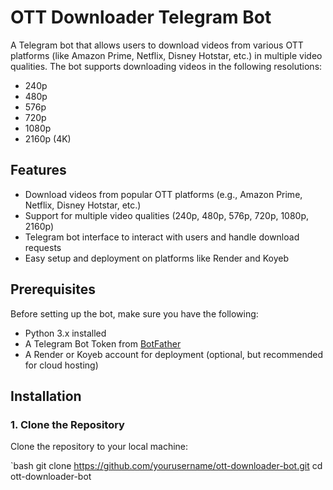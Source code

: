 # OTT Downloader Telegram Bot

A Telegram bot that allows users to download videos from various OTT platforms (like Amazon Prime, Netflix, Disney Hotstar, etc.) in multiple video qualities. The bot supports downloading videos in the following resolutions:
- 240p
- 480p
- 576p
- 720p
- 1080p
- 2160p (4K)

## Features
- Download videos from popular OTT platforms (e.g., Amazon Prime, Netflix, Disney Hotstar, etc.)
- Support for multiple video qualities (240p, 480p, 576p, 720p, 1080p, 2160p)
- Telegram bot interface to interact with users and handle download requests
- Easy setup and deployment on platforms like Render and Koyeb

## Prerequisites

Before setting up the bot, make sure you have the following:

- Python 3.x installed
- A Telegram Bot Token from [BotFather](https://core.telegram.org/bots#botfather)
- A Render or Koyeb account for deployment (optional, but recommended for cloud hosting)

## Installation

### 1. Clone the Repository

Clone the repository to your local machine:

`bash
git clone https://github.com/yourusername/ott-downloader-bot.git
cd ott-downloader-bot
